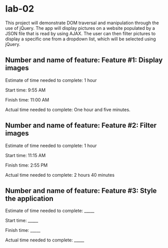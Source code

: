# lab-02

This project will demonstrate DOM traversal and manipulation through the use of jQuery. The app will display pictures on a website populated by a JSON file that is read by using AJAX. The user can then filter pictures to display a specific one from a dropdown list, which will be selected using jQuery.


## Number and name of feature: Feature #1: Display images

Estimate of time needed to complete: 1 hour

Start time: 9:55 AM

Finish time: 11:00 AM

Actual time needed to complete: One hour and five minutes.


## Number and name of feature: Feature #2: Filter images

Estimate of time needed to complete: 1 hour

Start time: 11:15 AM

Finish time: 2:55 PM

Actual time needed to complete: 2 hours 40 minutes


## Number and name of feature: Feature #3: Style the application

Estimate of time needed to complete: _____

Start time: _____

Finish time: _____

Actual time needed to complete: _____
